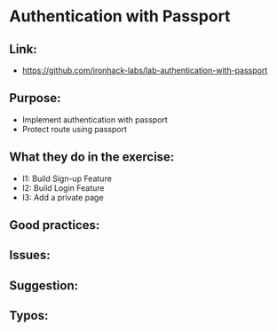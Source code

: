 # Authentication with Passport

## Link:
  - https://github.com/ironhack-labs/lab-authentication-with-passport

## Purpose:
  - Implement authentication with passport
  - Protect route using passport

## What they do in the exercise:
  - I1: Build Sign-up Feature
  - I2: Build Login Feature
  - I3: Add a private page

## Good practices:

## Issues:

## Suggestion:

## Typos:
